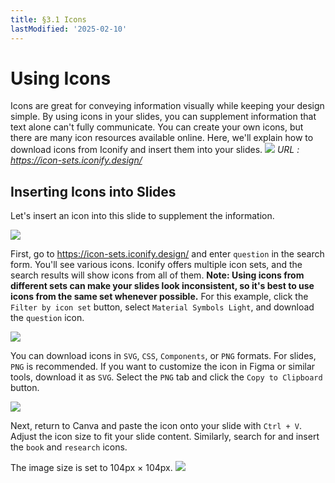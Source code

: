```yaml
---
title: §3.1 Icons
lastModified: '2025-02-10'
---
```


# Using Icons

Icons are great for conveying information visually while keeping your design simple. By using icons in your slides, you can supplement information that text alone can't fully communicate. You can create your own icons, but there are many icon resources available online. Here, we'll explain how to download icons from Iconify and insert them into your slides.
![](/books/slide_design/images/3-1/1.png)
_URL : https://icon-sets.iconify.design/_

## Inserting Icons into Slides

Let's insert an icon into this slide to supplement the information.

![](/books/slide_design/images/3-1/2.png)

First, go to https://icon-sets.iconify.design/ and enter `question` in the search form. You'll see various icons. Iconify offers multiple icon sets, and the search results will show icons from all of them. **Note: Using icons from different sets can make your slides look inconsistent, so it's best to use icons from the same set whenever possible.** For this example, click the `Filter by icon set` button, select `Material Symbols Light`, and download the `question` icon.

![](/books/slide_design/images/3-1/3.png)

You can download icons in `SVG`, `CSS`, `Components`, or `PNG` formats. For slides, `PNG` is recommended. If you want to customize the icon in Figma or similar tools, download it as `SVG`. Select the `PNG` tab and click the `Copy to Clipboard` button.

![](/books/slide_design/images/3-1/4.png)

Next, return to Canva and paste the icon onto your slide with `Ctrl + V`. Adjust the icon size to fit your slide content. Similarly, search for and insert the `book` and `research` icons.

The image size is set to 104px × 104px.
![](/books/slide_design/images/3-1/5.png)
